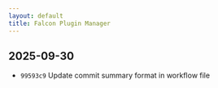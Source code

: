 ```yaml
---
layout: default
title: Falcon Plugin Manager
---
```


## 2025-09-30
- `99593c9` Update commit summary format in workflow file
